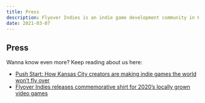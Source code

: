 ```yaml
---
title: Press
description: Flyover Indies is an indie game development community in Kansas City in Midwest region. Join us for events and to connect with game developers in the area.
date: 2021-03-07
---
```


## Press

Wanna know even more? Keep reading about us here:

- [Push Start: How Kansas City creators are making indie games the world won’t fly over](https://www.thepitchkc.com/push-start-how-kansas-city-creators-are-making-indie-games-the-world-wont-fly-over/?ref=flyoverindies)
- [Flyover Indies releases commemorative shirt for 2020’s locally grown video games](https://www.thepitchkc.com/flyover-indies-releases-commemorative-shirt-for-2020s-locally-grown-video-games/?ref=flyoverindies)
